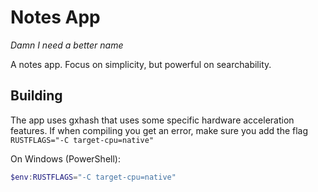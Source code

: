 # Notes App
_Damn I need a better name_

A notes app. Focus on simplicity, but powerful on searchability.

## Building
The app uses gxhash that uses some specific hardware acceleration features. If when compiling you get an error, make sure you add the flag `RUSTFLAGS="-C target-cpu=native" `

On Windows (PowerShell):
```powershell
$env:RUSTFLAGS="-C target-cpu=native"
```
